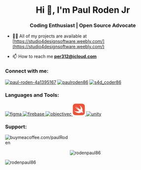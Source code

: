 <h1 align="center">Hi 👋, I'm Paul Roden Jr</h1>
<h3 align="center">Coding Enthusiast | Open Source Advocate</h3>

- 👨‍💻 All of my projects are available at [https://studio4designsoftware.weebly.com/](https://studio4designsoftware.weebly.com/)

- 📫 How to reach me **per312@icloud.com**

<h3 align="left">Connect with me:</h3>
<p align="left">
<a href="https://linkedin.com/in/paul-roden-4a1395167" target="blank"><img align="center" src="https://raw.githubusercontent.com/rahuldkjain/github-profile-readme-generator/master/src/images/icons/Social/linked-in-alt.svg" alt="paul-roden-4a1395167" height="30" width="40" /></a>
<a href="https://fb.com/paulroden86" target="blank"><img align="center" src="https://raw.githubusercontent.com/rahuldkjain/github-profile-readme-generator/master/src/images/icons/Social/facebook.svg" alt="paulroden86" height="30" width="40" /></a>
<a href="https://dribbble.com/S4D_Coder86" target="blank"><img align="center" src="https://raw.githubusercontent.com/rahuldkjain/github-profile-readme-generator/master/src/images/icons/Social/dribbble.svg" alt="s4d_coder86" height="30" width="40" /></a>
</p>

<h3 align="left">Languages and Tools:</h3>
<p align="left"> <a href="https://www.figma.com/" target="_blank" rel="noreferrer"> <img src="https://www.vectorlogo.zone/logos/figma/figma-icon.svg" alt="figma" width="40" height="40"/> </a> <a href="https://firebase.google.com/" target="_blank" rel="noreferrer"> <img src="https://www.vectorlogo.zone/logos/firebase/firebase-icon.svg" alt="firebase" width="40" height="40"/> </a> <a href="https://developer.apple.com/library/archive/documentation/Cocoa/Conceptual/ProgrammingWithObjectiveC/Introduction/Introduction.html" target="_blank" rel="noreferrer"> <img src="https://www.vectorlogo.zone/logos/apple_objectivec/apple_objectivec-icon.svg" alt="objectivec" width="40" height="40"/> </a> <a href="https://developer.apple.com/swift/" target="_blank" rel="noreferrer"> <img src="https://raw.githubusercontent.com/devicons/devicon/master/icons/swift/swift-original.svg" alt="swift" width="40" height="40"/> </a> <a href="https://unity.com/" target="_blank" rel="noreferrer"> <img src="https://www.vectorlogo.zone/logos/unity3d/unity3d-icon.svg" alt="unity" width="40" height="40"/> </a> </p>

<h3 align="left">Support:</h3>
<p><a href="https://www.buymeacoffee.com/paulRoden"> <img align="left" src="https://cdn.buymeacoffee.com/buttons/v2/default-yellow.png" height="50" width="210" alt="buymeacoffee.com/paulRoden" /></a></p><br><br>

<p><img align="center" src="https://github-readme-streak-stats.herokuapp.com/?user=rodenpaul86&" alt="rodenpaul86" /></p>

<p><img align="left" src="https://github-readme-stats.vercel.app/api/top-langs?username=rodenpaul86&show_icons=true&locale=en&layout=compact" alt="rodenpaul86" /></p>
